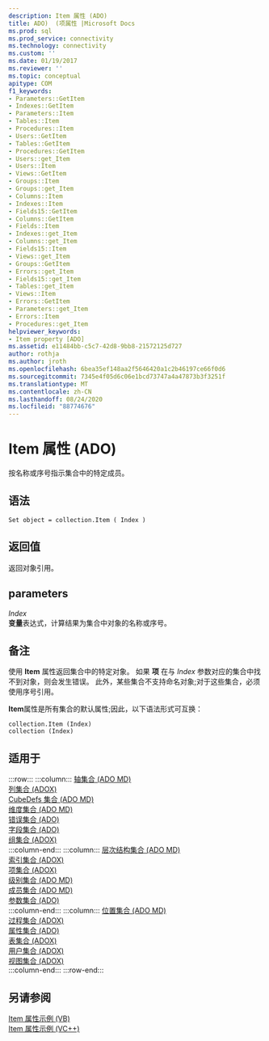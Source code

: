 ```yaml
---
description: Item 属性 (ADO)
title: ADO)  (项属性 |Microsoft Docs
ms.prod: sql
ms.prod_service: connectivity
ms.technology: connectivity
ms.custom: ''
ms.date: 01/19/2017
ms.reviewer: ''
ms.topic: conceptual
apitype: COM
f1_keywords:
- Parameters::GetItem
- Indexes::GetItem
- Parameters::Item
- Tables::Item
- Procedures::Item
- Users::GetItem
- Tables::GetItem
- Procedures::GetItem
- Users::get_Item
- Users::Item
- Views::GetItem
- Groups::Item
- Groups::get_Item
- Columns::Item
- Indexes::Item
- Fields15::GetItem
- Columns::GetItem
- Fields::Item
- Indexes::get_Item
- Columns::get_Item
- Fields15::Item
- Views::get_Item
- Groups::GetItem
- Errors::get_Item
- Fields15::get_Item
- Tables::get_Item
- Views::Item
- Errors::GetItem
- Parameters::get_Item
- Errors::Item
- Procedures::get_Item
helpviewer_keywords:
- Item property [ADO]
ms.assetid: e11484bb-c5c7-42d8-9bb8-21572125d727
author: rothja
ms.author: jroth
ms.openlocfilehash: 6bea35ef148aa2f5646420a1c2b46197ce66f0d6
ms.sourcegitcommit: 7345e4f05d6c06e1bcd73747a4a47873b3f3251f
ms.translationtype: MT
ms.contentlocale: zh-CN
ms.lasthandoff: 08/24/2020
ms.locfileid: "88774676"
---
```

# <a name="item-property-ado"></a>Item 属性 (ADO)
按名称或序号指示集合中的特定成员。  
  
## <a name="syntax"></a>语法  
  
```  
Set object = collection.Item ( Index )  
```  
  
## <a name="return-value"></a>返回值  
 返回对象引用。  
  
## <a name="parameters"></a>parameters  
 *Index*  
 **变量**表达式，计算结果为集合中对象的名称或序号。  
  
## <a name="remarks"></a>备注  
 使用 **Item** 属性返回集合中的特定对象。 如果 **项** 在与 *Index* 参数对应的集合中找不到对象，则会发生错误。 此外，某些集合不支持命名对象;对于这些集合，必须使用序号引用。  
  
 **Item**属性是所有集合的默认属性;因此，以下语法形式可互换：  
  
```  
collection.Item (Index)  
collection (Index)  
```  
  
## <a name="applies-to"></a>适用于  

:::row:::
    :::column:::
        [轴集合 (ADO MD)](../ado-md-api/axes-collection-ado-md.md)  
        [列集合 (ADOX)](../adox-api/columns-collection-adox.md)  
        [CubeDefs 集合 (ADO MD)](../ado-md-api/cubedefs-collection-ado-md.md)  
        [维度集合 (ADO MD)](../ado-md-api/dimensions-collection-ado-md.md)  
        [错误集合 (ADO)](./errors-collection-ado.md)  
        [字段集合 (ADO)](./fields-collection-ado.md)  
        [组集合 (ADOX)](../adox-api/groups-collection-adox.md)  
    :::column-end:::
    :::column:::
        [层次结构集合 (ADO MD)](../ado-md-api/hierarchies-collection-ado-md.md)  
        [索引集合 (ADOX)](../adox-api/indexes-collection-adox.md)  
        [项集合 (ADOX)](../adox-api/keys-collection-adox.md)  
        [级别集合 (ADO MD)](../ado-md-api/levels-collection-ado-md.md)  
        [成员集合 (ADO MD)](../ado-md-api/members-collection-ado-md.md)  
        [参数集合 (ADO)](./parameters-collection-ado.md)  
    :::column-end:::
    :::column:::
        [位置集合 (ADO MD)](../ado-md-api/positions-collection-ado-md.md)  
        [过程集合 (ADOX)](../adox-api/procedures-collection-adox.md)  
        [属性集合 (ADO)](./properties-collection-ado.md)  
        [表集合 (ADOX)](../adox-api/tables-collection-adox.md)  
        [用户集合 (ADOX)](../adox-api/users-collection-adox.md)  
        [视图集合 (ADOX)](../adox-api/views-collection-adox.md)  
    :::column-end:::
:::row-end:::

## <a name="see-also"></a>另请参阅  
 [Item 属性示例 (VB) ](./item-property-example-vb.md)   
 [Item 属性示例 (VC++)](./item-property-example-vc.md)